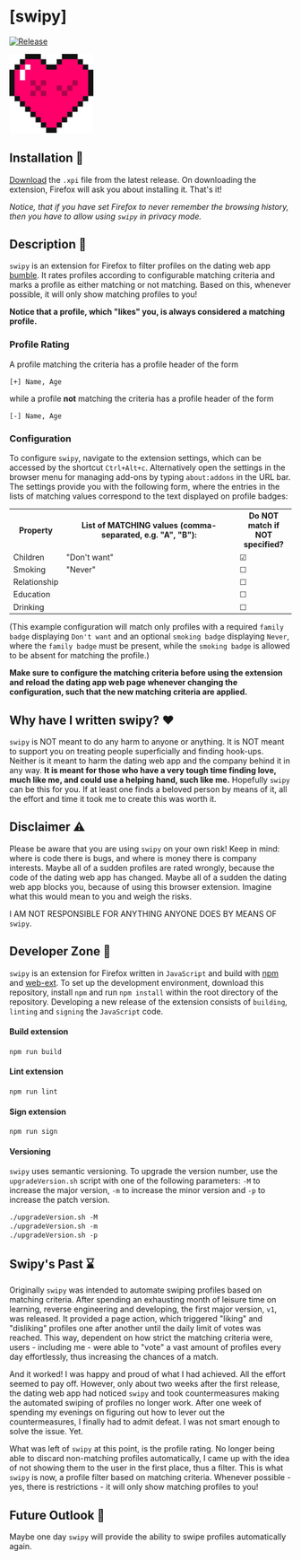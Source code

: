 # [swipy]
<a href="https://img.shields.io/badge/Release-v2.0.0-blue.svg"><img src="https://img.shields.io/badge/Release-v2.0.0-blue.svg" alt="Release"></a>

<img src="/icon/swipy.svg" alt="swipy" width="150">

## Installation 🔧

[Download](https://github.com/SchneePingu/swipy/releases/download/v2.0.0/swipy-v2.0.0.xpi) the `.xpi` file from the latest release. On downloading the extension, Firefox will ask you about installing it.
That's it!

_Notice, that if you have set Firefox to never remember the browsing history, then you have to allow using `swipy` in privacy mode._

## Description 📜
`swipy` is an extension for Firefox to filter profiles on the dating web app [bumble](https://bumble.com/app).
It rates profiles according to configurable matching criteria and marks a profile as either matching or not matching.
Based on this, whenever possible, it will only show matching profiles to you!

**Notice that a profile, which "likes" you, is always considered a matching profile.**

### Profile Rating

A profile matching the criteria has a profile header of the form
```
[+] Name, Age
```
while a profile **not** matching the criteria has a profile header of the form
```
[-] Name, Age
```

### Configuration

To configure `swipy`, navigate to the extension settings, which can be accessed by the shortcut `Ctrl+Alt+c`.
Alternatively open the settings in the browser menu for managing add-ons by typing `about:addons` in the URL bar.
The settings provide you with the following form,
where the entries in the lists of matching values correspond to the text displayed on profile badges:

<form>
    <table>
        <colgroup>
            <col span="1" style="width: 15%;">
            <col span="1" style="width: 65%;">
            <col span="1" style="width: 20%;">
        </colgroup>
        <tbody>
        <tr>
            <th>Property</th>
            <th>List of MATCHING values (comma-separated, e.g. "A", "B"): </th>
            <th>Do NOT match if NOT specified?</th>
        </tr>
        <tr>
            <td>
                Children
            </td>
            <td>
                "Don't want"
            </td>
            <td>
                ☑
            </td>
        </tr>
        <tr>
            <td>
                Smoking
            </td>
            <td>
                "Never"
            </td>
            <td>
               ☐
            </td>
        </tr>
        <tr>
            <td>
                Relationship
            </td>
            <td>
            </td>
            <td>
               ☐
            </td>
        </tr>
        <tr>
            <td>
                Education
            </td>
            <td>
            </td>
            <td>
               ☐
            </td>
        </tr>
        <tr>
            <td>
                Drinking
            </td>
            <td>
            </td>
            <td>
               ☐
            </td>
        </tr>
        </tbody>
    </table>
</form>

(This example configuration will match only profiles with a required `family badge` displaying `Don't want` and an optional `smoking badge` displaying `Never`, where the `family badge` must be present, while the `smoking badge` is allowed to be absent for matching the profile.)

**Make sure to configure the matching criteria before using the extension and reload the dating app web page whenever changing the configuration, such that the new matching criteria are applied.**

## Why have I written swipy? ❤️
`swipy` is NOT meant to do any harm to anyone or anything. It is NOT meant to support you on treating people superficially and finding hook-ups. Neither is it meant to harm the dating web app and the company behind it in any way.
**It is meant for those who have a very tough time finding love, much like me, and could use a helping hand, such like me.** Hopefully `swipy` can be this for you. If at least one finds a beloved person by means of it, all the effort and time it took me to create this was worth it.

## Disclaimer ⚠️
Please be aware that you are using `swipy` on your own risk!
Keep in mind: where is code there is bugs, and where is money there is company interests.
Maybe all of a sudden profiles are rated wrongly, because the code of the dating web app has changed.
Maybe all of a sudden the dating web app blocks you, because of using this browser extension.
Imagine what this would mean to you and weigh the risks.

I AM NOT RESPONSIBLE FOR ANYTHING ANYONE DOES BY MEANS OF `swipy`.

## Developer Zone 🧬

`swipy` is an extension for Firefox written in `JavaScript` and build with [npm](https://www.npmjs.com/) and [web-ext](https://github.com/mozilla/web-ext).
To set up the development environment, download this repository, install `npm` and run `npm install` within the root directory of the repository.
Developing a new release of the extension consists of `building`, `linting` and `signing` the `JavaScript` code.

#### Build extension
```
npm run build
```

#### Lint extension
```
npm run lint
```

#### Sign extension
```
npm run sign
```

#### Versioning

`swipy` uses semantic versioning.
To upgrade the version number, use the `upgradeVersion.sh` script with one of the following parameters:
`-M` to increase the major version, `-m` to increase the minor version and `-p` to increase the patch version.

```
./upgradeVersion.sh -M
./upgradeVersion.sh -m
./upgradeVersion.sh -p
```

## Swipy's Past ⌛️

Originally `swipy` was intended to automate swiping profiles based on matching criteria.
After spending an exhausting month of leisure time on learning, reverse engineering and developing, the first major version, `v1`, was released.
It provided a page action, which triggered "liking" and "disliking" profiles one after another until the daily limit of votes was reached.
This way, dependent on how strict the matching criteria were, users - including me - were able to "vote" a vast amount of profiles every day effortlessly, thus increasing the chances of a match.

And it worked! I was happy and proud of what I had achieved. All the effort seemed to pay off.
However, only about two weeks after the first release, the dating web app had noticed `swipy` and took countermeasures making the automated swiping of profiles no longer work.
After one week of spending my evenings on figuring out how to lever out the countermeasures, I finally had to admit defeat.
I was not smart enough to solve the issue. Yet.

What was left of `swipy` at this point, is the profile rating.
No longer being able to discard non-matching profiles automatically, I came up with the idea of not showing them to the user in the first place, thus a filter.
This is what `swipy` is now, a profile filter based on matching criteria.
Whenever possible - yes, there is restrictions - it will only show matching profiles to you!

## Future Outlook 🔮

Maybe one day `swipy` will provide the ability to swipe profiles automatically again.